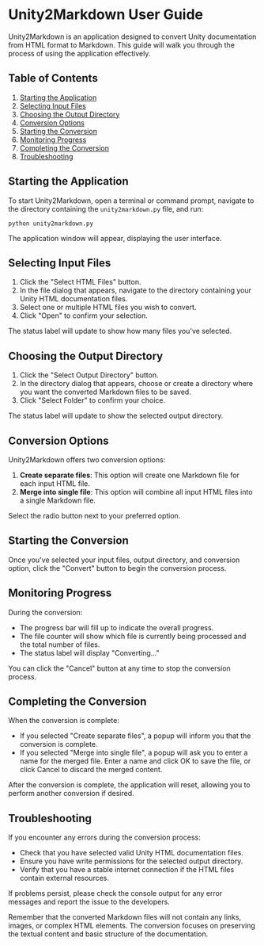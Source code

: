 # Unity2Markdown User Guide

Unity2Markdown is an application designed to convert Unity documentation from HTML format to Markdown. This guide will walk you through the process of using the application effectively.

## Table of Contents

1. [Starting the Application](#starting-the-application)
2. [Selecting Input Files](#selecting-input-files)
3. [Choosing the Output Directory](#choosing-the-output-directory)
4. [Conversion Options](#conversion-options)
5. [Starting the Conversion](#starting-the-conversion)
6. [Monitoring Progress](#monitoring-progress)
7. [Completing the Conversion](#completing-the-conversion)
8. [Troubleshooting](#troubleshooting)

## Starting the Application

To start Unity2Markdown, open a terminal or command prompt, navigate to the directory containing the `unity2markdown.py` file, and run:

```
python unity2markdown.py
```

The application window will appear, displaying the user interface.

## Selecting Input Files

1. Click the "Select HTML Files" button.
2. In the file dialog that appears, navigate to the directory containing your Unity HTML documentation files.
3. Select one or multiple HTML files you wish to convert.
4. Click "Open" to confirm your selection.

The status label will update to show how many files you've selected.

## Choosing the Output Directory

1. Click the "Select Output Directory" button.
2. In the directory dialog that appears, choose or create a directory where you want the converted Markdown files to be saved.
3. Click "Select Folder" to confirm your choice.

The status label will update to show the selected output directory.

## Conversion Options

Unity2Markdown offers two conversion options:

1. **Create separate files**: This option will create one Markdown file for each input HTML file.
2. **Merge into single file**: This option will combine all input HTML files into a single Markdown file.

Select the radio button next to your preferred option.

## Starting the Conversion

Once you've selected your input files, output directory, and conversion option, click the "Convert" button to begin the conversion process.

## Monitoring Progress

During the conversion:

- The progress bar will fill up to indicate the overall progress.
- The file counter will show which file is currently being processed and the total number of files.
- The status label will display "Converting..."

You can click the "Cancel" button at any time to stop the conversion process.

## Completing the Conversion

When the conversion is complete:

- If you selected "Create separate files", a popup will inform you that the conversion is complete.
- If you selected "Merge into single file", a popup will ask you to enter a name for the merged file. Enter a name and click OK to save the file, or click Cancel to discard the merged content.

After the conversion is complete, the application will reset, allowing you to perform another conversion if desired.

## Troubleshooting

If you encounter any errors during the conversion process:

- Check that you have selected valid Unity HTML documentation files.
- Ensure you have write permissions for the selected output directory.
- Verify that you have a stable internet connection if the HTML files contain external resources.

If problems persist, please check the console output for any error messages and report the issue to the developers.

Remember that the converted Markdown files will not contain any links, images, or complex HTML elements. The conversion focuses on preserving the textual content and basic structure of the documentation.
